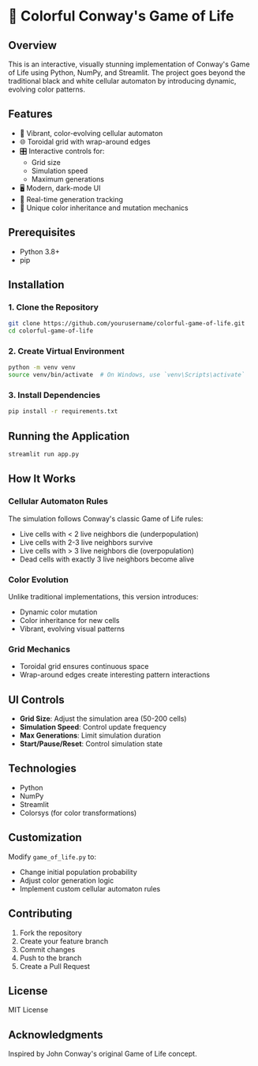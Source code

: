 # 🌈 Colorful Conway's Game of Life

## Overview
This is an interactive, visually stunning implementation of Conway's Game of Life using Python, NumPy, and Streamlit. The project goes beyond the traditional black and white cellular automaton by introducing dynamic, evolving color patterns.

## Features
- 🎨 Vibrant, color-evolving cellular automaton
- 🌐 Toroidal grid with wrap-around edges
- 🎛️ Interactive controls for:
  - Grid size
  - Simulation speed
  - Maximum generations
- 🖥️ Modern, dark-mode UI
- 🔄 Real-time generation tracking
- 🌟 Unique color inheritance and mutation mechanics

## Prerequisites
- Python 3.8+
- pip

## Installation

### 1. Clone the Repository
```bash
git clone https://github.com/yourusername/colorful-game-of-life.git
cd colorful-game-of-life
```

### 2. Create Virtual Environment
```bash
python -m venv venv
source venv/bin/activate  # On Windows, use `venv\Scripts\activate`
```

### 3. Install Dependencies
```bash
pip install -r requirements.txt
```

## Running the Application
```bash
streamlit run app.py
```

## How It Works

### Cellular Automaton Rules
The simulation follows Conway's classic Game of Life rules:
- Live cells with < 2 live neighbors die (underpopulation)
- Live cells with 2-3 live neighbors survive
- Live cells with > 3 live neighbors die (overpopulation)
- Dead cells with exactly 3 live neighbors become alive

### Color Evolution
Unlike traditional implementations, this version introduces:
- Dynamic color mutation
- Color inheritance for new cells
- Vibrant, evolving visual patterns

### Grid Mechanics
- Toroidal grid ensures continuous space
- Wrap-around edges create interesting pattern interactions

## UI Controls
- **Grid Size**: Adjust the simulation area (50-200 cells)
- **Simulation Speed**: Control update frequency
- **Max Generations**: Limit simulation duration
- **Start/Pause/Reset**: Control simulation state

## Technologies
- Python
- NumPy
- Streamlit
- Colorsys (for color transformations)

## Customization
Modify `game_of_life.py` to:
- Change initial population probability
- Adjust color generation logic
- Implement custom cellular automaton rules

## Contributing
1. Fork the repository
2. Create your feature branch
3. Commit changes
4. Push to the branch
5. Create a Pull Request

## License
MIT License

## Acknowledgments
Inspired by John Conway's original Game of Life concept.
